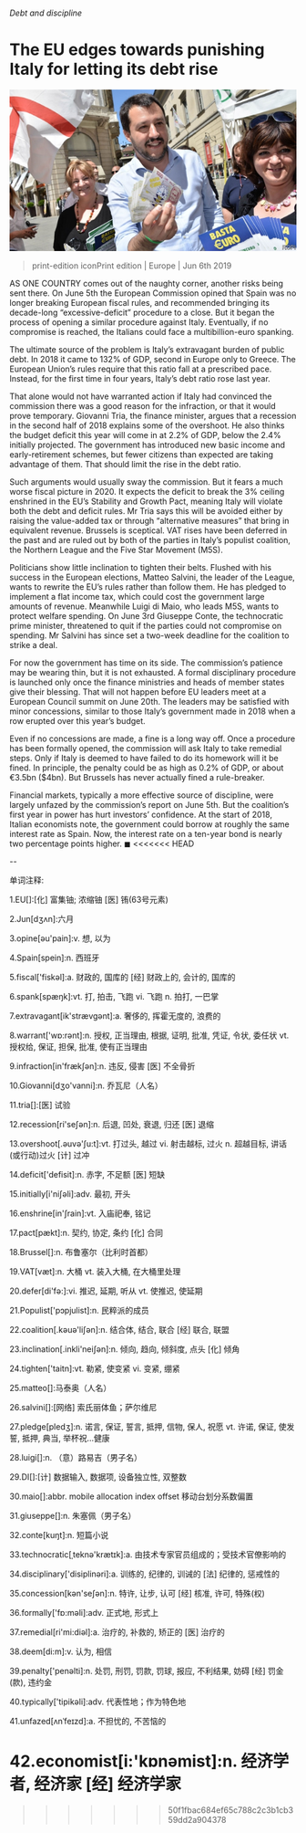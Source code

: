 ###### Debt and discipline

# The EU edges towards punishing Italy for letting its debt rise 

![image](images/20190608_eup504.jpg) 

> print-edition iconPrint edition | Europe | Jun 6th 2019 

AS ONE COUNTRY comes out of the naughty corner, another risks being sent there. On June 5th the European Commission opined that Spain was no longer breaking European fiscal rules, and recommended bringing its decade-long “excessive-deficit” procedure to a close. But it began the process of opening a similar procedure against Italy. Eventually, if no compromise is reached, the Italians could face a multibillion-euro spanking. 

The ultimate source of the problem is Italy’s extravagant burden of public debt. In 2018 it came to 132% of GDP, second in Europe only to Greece. The European Union’s rules require that this ratio fall at a prescribed pace. Instead, for the first time in four years, Italy’s debt ratio rose last year. 

That alone would not have warranted action if Italy had convinced the commission there was a good reason for the infraction, or that it would prove temporary. Giovanni Tria, the finance minister, argues that a recession in the second half of 2018 explains some of the overshoot. He also thinks the budget deficit this year will come in at 2.2% of GDP, below the 2.4% initially projected. The government has introduced new basic income and early-retirement schemes, but fewer citizens than expected are taking advantage of them. That should limit the rise in the debt ratio. 

Such arguments would usually sway the commission. But it fears a much worse fiscal picture in 2020. It expects the deficit to break the 3% ceiling enshrined in the EU’s Stability and Growth Pact, meaning Italy will violate both the debt and deficit rules. Mr Tria says this will be avoided either by raising the value-added tax or through “alternative measures” that bring in equivalent revenue. Brussels is sceptical. VAT rises have been deferred in the past and are ruled out by both of the parties in Italy’s populist coalition, the Northern League and the Five Star Movement (M5S). 

Politicians show little inclination to tighten their belts. Flushed with his success in the European elections, Matteo Salvini, the leader of the League, wants to rewrite the EU’s rules rather than follow them. He has pledged to implement a flat income tax, which could cost the government large amounts of revenue. Meanwhile Luigi di Maio, who leads M5S, wants to protect welfare spending. On June 3rd Giuseppe Conte, the technocratic prime minister, threatened to quit if the parties could not compromise on spending. Mr Salvini has since set a two-week deadline for the coalition to strike a deal. 

For now the government has time on its side. The commission’s patience may be wearing thin, but it is not exhausted. A formal disciplinary procedure is launched only once the finance ministries and heads of member states give their blessing. That will not happen before EU leaders meet at a European Council summit on June 20th. The leaders may be satisfied with minor concessions, similar to those Italy’s government made in 2018 when a row erupted over this year’s budget. 

Even if no concessions are made, a fine is a long way off. Once a procedure has been formally opened, the commission will ask Italy to take remedial steps. Only if Italy is deemed to have failed to do its homework will it be fined. In principle, the penalty could be as high as 0.2% of GDP, or about €3.5bn ($4bn). But Brussels has never actually fined a rule-breaker. 

Financial markets, typically a more effective source of discipline, were largely unfazed by the commission’s report on June 5th. But the coalition’s first year in power has hurt investors’ confidence. At the start of 2018, Italian economists note, the government could borrow at roughly the same interest rate as Spain. Now, the interest rate on a ten-year bond is nearly two percentage points higher. ◼ 
<<<<<<< HEAD

-- 

 单词注释:

1.EU[]:[化] 富集铀; 浓缩铀 [医] 铕(63号元素) 

2.Jun[dʒʌn]:六月 

3.opine[әu'pain]:v. 想, 以为 

4.Spain[spein]:n. 西班牙 

5.fiscal['fiskәl]:a. 财政的, 国库的 [经] 财政上的, 会计的, 国库的 

6.spank[spæŋk]:vt. 打, 拍击, 飞跑 vi. 飞跑 n. 拍打, 一巴掌 

7.extravagant[ik'strævgәnt]:a. 奢侈的, 挥霍无度的, 浪费的 

8.warrant['wɒ:rәnt]:n. 授权, 正当理由, 根据, 证明, 批准, 凭证, 令状, 委任状 vt. 授权给, 保证, 担保, 批准, 使有正当理由 

9.infraction[in'frækʃәn]:n. 违反, 侵害 [医] 不全骨折 

10.Giovanni[dʒo'vanni]:n. 乔瓦尼（人名） 

11.tria[]:[医] 试验 

12.recession[ri'seʃәn]:n. 后退, 凹处, 衰退, 归还 [医] 退缩 

13.overshoot[.әuvә'ʃu:t]:vt. 打过头, 越过 vi. 射击越标, 过火 n. 超越目标, 讲话(或行动)过火 [计] 过冲 

14.deficit['defisit]:n. 赤字, 不足额 [医] 短缺 

15.initially[i'niʃәli]:adv. 最初, 开头 

16.enshrine[in'ʃrain]:vt. 入庙祀奉, 铭记 

17.pact[pækt]:n. 契约, 协定, 条约 [化] 合同 

18.Brussel[]:n. 布鲁塞尔（比利时首都） 

19.VAT[væt]:n. 大桶 vt. 装入大桶, 在大桶里处理 

20.defer[di'fә:]:vi. 推迟, 延期, 听从 vt. 使推迟, 使延期 

21.Populist['pɔpjulist]:n. 民粹派的成员 

22.coalition[.kәuә'liʃәn]:n. 结合体, 结合, 联合 [经] 联合, 联盟 

23.inclination[.inkli'neiʃәn]:n. 倾向, 趋向, 倾斜度, 点头 [化] 倾角 

24.tighten['taitn]:vt. 勒紧, 使变紧 vi. 变紧, 绷紧 

25.matteo[]:马泰奥（人名） 

26.salvini[]:[网络] 索氏丽体鱼；萨尔维尼 

27.pledge[pledʒ]:n. 诺言, 保证, 誓言, 抵押, 信物, 保人, 祝愿 vt. 许诺, 保证, 使发誓, 抵押, 典当, 举杯祝...健康 

28.luigi[]:n. （意）路易吉（男子名） 

29.DI[]:[计] 数据输入, 数据项, 设备独立性, 双整数 

30.maio[]:abbr. mobile allocation index offset 移动台划分系数偏置 

31.giuseppe[]:n. 朱塞佩（男子名） 

32.conte[kuŋt]:n. 短篇小说 

33.technocratic[ˌteknə'krætɪk]:a. 由技术专家官员组成的；受技术官僚影响的 

34.disciplinary['disiplinәri]:a. 训练的, 纪律的, 训诫的 [法] 纪律的, 惩戒性的 

35.concession[kәn'seʃәn]:n. 特许, 让步, 认可 [经] 核准, 许可, 特殊(权) 

36.formally['fɒ:mәli]:adv. 正式地, 形式上 

37.remedial[ri'mi:diәl]:a. 治疗的, 补救的, 矫正的 [医] 治疗的 

38.deem[di:m]:v. 认为, 相信 

39.penalty['penәlti]:n. 处罚, 刑罚, 罚款, 罚球, 报应, 不利结果, 妨碍 [经] 罚金(款), 违约金 

40.typically['tipikәli]:adv. 代表性地；作为特色地 

41.unfazed[ʌnˈfeɪzd]:a. 不担忧的, 不苦恼的 

42.economist[i:'kɒnәmist]:n. 经济学者, 经济家 [经] 经济学家 
=======
>>>>>>> 50f1fbac684ef65c788c2c3b1cb359dd2a904378

